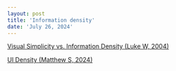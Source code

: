 ```yaml
---
layout: post
title: 'Information density'
date: 'July 26, 2024'
---
```



[Visual Simplicity vs. Information Density (Luke W, 2004)](https://www.lukew.com/ff/entry.asp?15)

[UI Density (Matthew S, 2024)](https://matthewstrom.com/writing/ui-density/)
